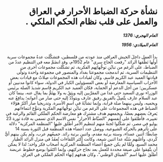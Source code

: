 <h1 dir="rtl">نشأة حركة الضباط الأحرار في العراق والعمل على قلب نظام الحكم الملكي .</h1>

<h5 dir="rtl">العام الهجري:  1376

العام الميلادي: 1956

</h5>

<p dir="rtl">بدأ العمل داخِلَ الجيش العراقي منذ عودته من فلسطين، فتشكَّلَت عدةُ مجموعات سرية أولُها نَظَّمَها الرائد "رفعت الحاج سري" عام 1952م، وقد انضَمَّ معه في التنظيم عددٌ من الضباط، على الرغم من تبايُنِ توجُّهاتِهم الفكرية، ثم تشكَّلت مجموعات أخرى من التنظيمات السرية، ثم اندمجت مجموعتا بغداد والمنصور في مجموعة واحدة وتولَّى قيادتها العميد عبد الكريم قاسم، وكان لقيادات هذه المجموعات صِلاتٌ مع قيادات بعض الأحزاب السياسية المعارضة أو بعض المسؤولين الكبار في الدولة، سواء كانوا مدنيين أو عسكريين؛ من أجل الدعم أو الحماية، فكان العميد عبد الكريم قاسم شديدَ الصلة برئيس الوزراء نوري السعيد حتى غدا من المقرَّبين إليه ويثِقُ به ولا يهتَمُّ بما يقال عنه، بينما كان عبد السلام عارف يتَّصِلُ بالفريق رفيق عارف ويتودَّدُ إليه حتى صار من أعوانه؛ يدافِعُ عنه ويحميه، وليس بينهما صلة قرابة، وإنما تشابُهٌ في اسم الأسرة. وتدريجيا صار أكثَرُ هؤلاء الضباط في هذه المجموعات على الرغم من تبايُنِ توجُّهاتهم الفكرية وتنوُّع انتماءاتهم يَعرِفُ بعضهم بعضًا، ويجمعهم هدف مشترك هو معارضة الحكم الملَكي القائم والرغبة في تغييره، فأطلقوا على أنفسهم "الضبَّاط الأحرار" نفس الاسم الذي تسمى به قادة ثورة 23 يوليو في مصر، ثم شكَّلوا لجنةً منهم لتنظيم الأمر أطلق عليها "المنظمة المركزية" دلالة على تأثرهم بالحركة الشيوعية، ووصل عدد أعضاء هذه المنظَّمة قبل الثورة بسنة 14 ضابطًا: اثنين عمداء، وستة برتبة مقدم، واثنين برتبة رائد. جميعُهم عرب، ولم يكن بينهم أيُّ كُردي، وأغلبهم سُنَّة عدا اثنين شيعة، وكانت أكثر اللقاءات تُعقَدُ في منزل الرائد الطيار محمد السبع، ولَمَّا لم يكن جميعُ أعضاء المنظَّمة المركزية أصحاب فكر واحد؛ لذا لا يمكن أن يتَّفِقوا على صيغة محددة للعمل بعد نجاح حركتِهم، وإنما اكتَفَوا بوضع خطوط عريضة أطلَقَ عليها اسم "الميثاق الوطني"، وكان هدفهم إنهاء الحكم الملكي في العراق.</p></br>
